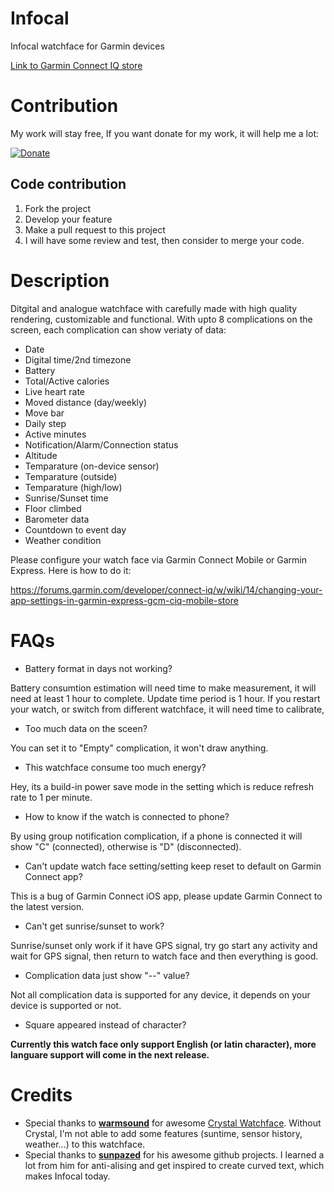 # Infocal
Infocal watchface for Garmin devices

[Link to Garmin Connect IQ store](https://apps.garmin.com/en-US/apps/c97c4e34-55e4-4601-b5c2-45763bc481a2#0)

# Contribution

My work will stay free, If you want donate for my work, it will help me a lot:

[![Donate](https://img.shields.io/badge/Donate-PayPal-green.svg)](https://www.paypal.me/pyryandam)

## Code contribution
1. Fork the project
2. Develop your feature
3. Make a pull request to this project
4. I will have some review and test, then consider to merge your code.

# Description

Ditgital and analogue watchface with carefully made with high quality rendering, customizable and functional. With upto 8 complications on the screen, each complication can show veriaty of data:

- Date
- Digital time/2nd timezone
- Battery
- Total/Active calories
- Live heart rate
- Moved distance (day/weekly)
- Move bar
- Daily step
- Active minutes
- Notification/Alarm/Connection status
- Altitude
- Temparature (on-device sensor)
- Temparature (outside)
- Temparature (high/low)
- Sunrise/Sunset time
- Floor climbed
- Barometer data
- Countdown to event day
- Weather condition

Please configure your watch face via Garmin Connect Mobile or Garmin Express. Here is how to do it:

https://forums.garmin.com/developer/connect-iq/w/wiki/14/changing-your-app-settings-in-garmin-express-gcm-ciq-mobile-store

# FAQs

- Battery format in days not working?

Battery consumtion estimation will need time to make measurement, it will need at least 1 hour to complete. Update time period is 1 hour. If you restart your watch, or switch from different watchface, it will need time to calibrate,

- Too much data on the sceen?

You can set it to "Empty" complication, it won't draw anything.

- This watchface consume too much energy?

Hey, its a build-in power save mode in the setting which is reduce refresh rate to 1 per minute.

- How to know if the watch is connected to phone?

By using group notification complication, if a phone is connected it will show "C" (connected), otherwise is "D" (disconnected).

- Can't update watch face setting/setting keep reset to default on Garmin Connect app?

This is a bug of Garmin Connect iOS app, please update Garmin Connect to the latest version.

- Can't get sunrise/sunset to work?

Sunrise/sunset only work if it have GPS signal, try go start any activity and wait for GPS signal, then return to watch face and then everything is good.

- Complication data just show "--" value?

Not all complication data is supported for any device, it depends on your device is supported or not.

- Square appeared instead of character?

**Currently this watch face only support English (or latin character), more languare support will come in the next release.**

# Credits

- Special thanks to **[warmsound](https://github.com/warmsound)** for awesome [Crystal Watchface](https://github.com/warmsound/crystal-face). Without Crystal, I'm not able to add some features (suntime, sensor history, weather...) to this watchface.
- Special thanks to **[sunpazed](https://github.com/sunpazed)** for his awesome github projects. I learned a lot from him for anti-alising and get inspired to create curved text, which makes Infocal today.